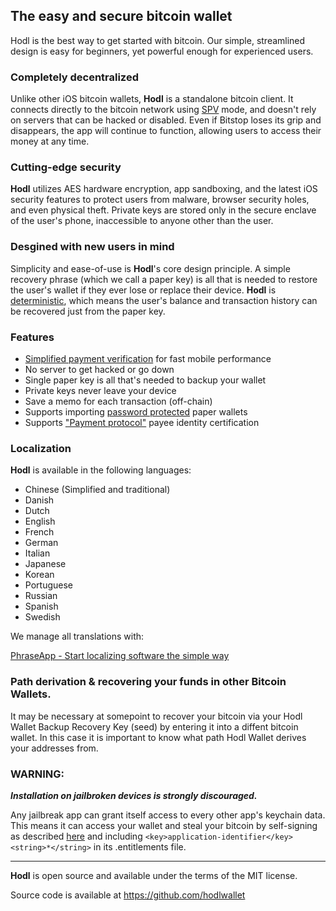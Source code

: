## The easy and secure bitcoin wallet

Hodl is the best way to get started with bitcoin. Our simple, streamlined design is easy for beginners, yet powerful enough for experienced users.

### Completely decentralized

Unlike other iOS bitcoin wallets, **Hodl** is a standalone bitcoin client. It connects directly to the bitcoin network using [SPV](https://en.bitcoin.it/wiki/Thin_Client_Security#Header-Only_Clients) mode, and doesn't rely on servers that can be hacked or disabled. Even if Bitstop loses its grip and disappears, the app will continue to function, allowing users to access their money at any time.

### Cutting-edge security

**Hodl** utilizes AES hardware encryption, app sandboxing, and the latest iOS security features to protect users from malware, browser security holes, and even physical theft. Private keys are stored only in the secure enclave of the user's phone, inaccessible to anyone other than the user.

### Desgined with new users in mind

Simplicity and ease-of-use is **Hodl**'s core design principle. A simple recovery phrase (which we call a paper key) is all that is needed to restore the user's wallet if they ever lose or replace their device. **Hodl** is [deterministic](https://github.com/bitcoin/bips/blob/master/bip-0032.mediawiki), which means the user's balance and transaction history can be recovered just from the paper key.

### Features

- [Simplified payment verification](https://github.com/bitcoin/bips/blob/master/bip-0037.mediawiki) for fast mobile performance
- No server to get hacked or go down
- Single paper key is all that's needed to backup your wallet
- Private keys never leave your device
- Save a memo for each transaction (off-chain)
- Supports importing [password protected](https://github.com/bitcoin/bips/blob/master/bip-0038.mediawiki) paper wallets
- Supports ["Payment protocol"](https://github.com/bitcoin/bips/blob/master/bip-0070.mediawiki) payee identity certification

### Localization

**Hodl** is available in the following languages:

- Chinese (Simplified and traditional)
- Danish
- Dutch
- English
- French
- German
- Italian
- Japanese
- Korean
- Portuguese
- Russian
- Spanish
- Swedish

We manage all translations with:

[PhraseApp - Start localizing software the simple way](https://phraseapp.com)


### Path derivation & recovering your funds in other Bitcoin Wallets.

It may be necessary at somepoint to recover your bitcoin via your Hodl Wallet Backup Recovery Key (seed) by entering it into a diffent bitcoin wallet. In this case it is important to know what path Hodl Wallet derives your addresses from.





### WARNING:

***Installation on jailbroken devices is strongly discouraged.***

Any jailbreak app can grant itself access to every other app's keychain data. This means it can access your wallet and steal your bitcoin by self-signing as described [here](http://www.saurik.com/id/8) and including `<key>application-identifier</key><string>*</string>` in its .entitlements file.

---

**Hodl** is open source and available under the terms of the MIT license.

Source code is available at https://github.com/hodlwallet
